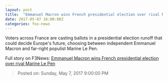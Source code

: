```yaml
---
layout: post
title:  "Emmanuel Macron wins French presidential election over rival Marine Le Pen"
date: 2017-05-07 16:00:00Z
categories: fox-news
---
```


Voters across France are casting ballots in a presidential election runoff that could decide Europe's future, choosing between independent Emmanuel Macron and far-right populist Marine Le Pen.


Full story on F3News: [Emmanuel Macron wins French presidential election over rival Marine Le Pen](http://www.f3nws.com/n/CjbRWG)

> Posted on: Sunday, May 7, 2017 9:00:00 PM
